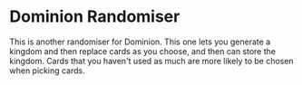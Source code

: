 # Dominion Randomiser

This is another randomiser for Dominion. This one lets you generate a kingdom and then replace cards as you choose, and then can store the kingdom. Cards that you haven't used as much are more likely to be chosen when picking cards.